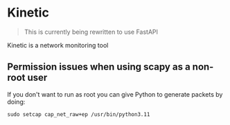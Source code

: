 # Kinetic
> This is currently being rewritten to use FastAPI

Kinetic is a network monitoring tool

## Permission issues when using scapy as a non-root user

If you don't want to run as root you can give Python to generate packets by doing:

`sudo setcap cap_net_raw+ep /usr/bin/python3.11`
